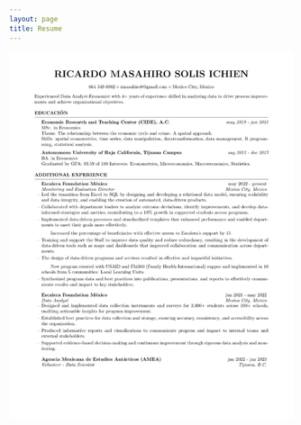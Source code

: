 ```yaml
---
layout: page
title: Resume
---
```


<a href="Ricardo_Solis_s_CV_Eng__ver_.pdf" class="image fit"><img src="Ricardo_Solis_s_CV_Eng__ver_.pdf" alt=""></a>

